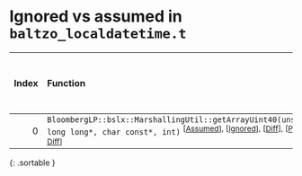 # Ignored vs assumed in `baltzo_localdatetime.t`

<script src="../sorttable.js"></script>

|   Index | Function                                                                                                                                                                                                   |   Difference in number of lines |   Function size difference in bytes |   Number of lines in assumed build |   Number of bytes in assumed build |   Number of lines in ignored build |   Number of bytes in ignored build |
|--------:|:-----------------------------------------------------------------------------------------------------------------------------------------------------------------------------------------------------------|--------------------------------:|------------------------------------:|-----------------------------------:|-----------------------------------:|-----------------------------------:|-----------------------------------:|
|       0 | `BloombergLP::bslx::MarshallingUtil::getArrayUint40(unsigned long long*, char const*, int)` <sup>\[[Assumed](0-assume)\], \[[Ignored](0-none)\], \[[Diff](0.diff.html)\], \[[Prettier Diff](0-diff.html)\] |                               1 |                                   0 |                                 57 |                                208 |                                 56 |                                208 |
{: .sortable }
